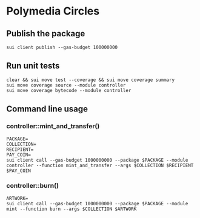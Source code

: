 # Polymedia Circles

## Publish the package
```
sui client publish --gas-budget 100000000
```

## Run unit tests
```
clear && sui move test --coverage && sui move coverage summary
sui move coverage source --module controller
sui move coverage bytecode --module controller
```

## Command line usage

### controller::mint_and_transfer()
```
PACKAGE=
COLLECTION=
RECIPIENT=
PAY_COIN=
sui client call --gas-budget 1000000000 --package $PACKAGE --module controller --function mint_and_transfer --args $COLLECTION $RECIPIENT $PAY_COIN
```

### controller::burn()
```
ARTWORK=
sui client call --gas-budget 1000000000 --package $PACKAGE --module mint --function burn --args $COLLECTION $ARTWORK
```
